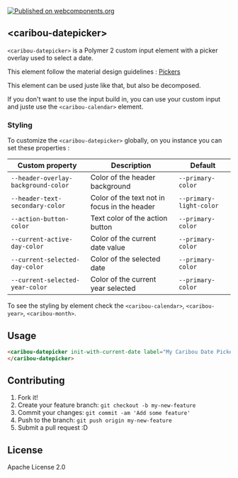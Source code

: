 [![Published on webcomponents.org](https://img.shields.io/badge/webcomponents.org-published-blue.svg)](https://beta.webcomponents.org/element/PolymerElements/caribou-datepicker)

## &lt;caribou-datepicker&gt;

`<caribou-datepicker>` is a Polymer 2 custom input element with a picker overlay used to select a date.

This element follow the material design guidelines : [Pickers](https://material.io/guidelines/components/pickers.html#pickers-usage)

This element can be used juste like that, but also be decomposed.

If you don't want to use the input build in, you can use your custom input and juste use the `<caribou-calendar>` element.

### Styling

To customize the `<caribou-datepicker>` globally, on you instance you can set these properties : 

Custom property | Description | Default
----------------|-------------|----------
`--header-overlay-background-color` | Color of the header background | `--primary-color`
`--header-text-secondary-color` | Color of the text not in focus in the header | `--primary-light-color`
`--action-button-color`| Text color of the action button | `--primary-color`
`--current-active-day-color`| Color of the current date value | `--primary-color`
`--current-selected-day-color`| Color of the selected date | `--primary-color`
`--current-selected-year-color`| Color of the current year selected | `--primary-color`


To see the styling by element check the `<caribou-calendar>`, `<caribou-year>`, `<caribou-month>`.

## Usage

<!---
```
<custom-element-demo>
  <template>
    <script src="../webcomponentsjs/webcomponents-lite.js"></script>
    <link href="https://fonts.googleapis.com/css?family=Roboto" rel="stylesheet">
    <link rel="import" href="caribou-datepicker.html">
    <style>html{font-family: 'Roboto', sans-serif;}</style>
    <next-code-block></next-code-block>
  </template>
</custom-element-demo>
```
-->

```html
<caribou-datepicker init-with-current-date label="My Caribou Date Picker" error-massage="Oops.. You are out of time !">
</caribou-datepicker>
```

## Contributing
1. Fork it!
2. Create your feature branch: `git checkout -b my-new-feature`
3. Commit your changes: `git commit -am 'Add some feature'`
4. Push to the branch: `git push origin my-new-feature`
5. Submit a pull request :D


## License
Apache License 2.0

